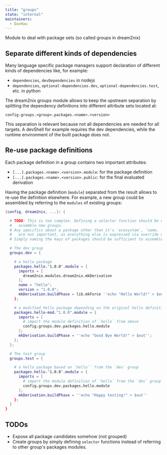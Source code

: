 ```yaml
---
title: "groups"
state: "internal"
maintainers:
  - DavHau
---
```


Module to deal with package sets (so called groups in dream2nix)

## Separate different kinds of dependencies

Many language specific package managers support declaration of different kinds of dependencies like, for example:
  - `dependencies`, `devDependencies` in nodejs
  - `dependencies`, `optional-dependencies.dev`, `optional-dependencies.test`, etc. in python

The dream2nix groups module allows to keep the upstream separation by splitting the dependency definitions into different attribute sets located at:
```
config.groups.<group>.packages.<name>.<version>
```

This separation is relevant because not all dependencies are needed for all targets.
A devShell for example requires the dev dependencies, while the runtime environment of the built package does not.

## Re-use package definitions

Each package definition in a group contains two important attributes:
- `[...].packages.<name>.<version>.module`: for the package definition
- `[...].packages.<name>.<version>.public`: for the final evaluated derivation

Having the package definition (`module`) separated from the result allows to re-use the definition elsewhere.
For example, a new group could be assembled by referring to the `modules` of existing groups:

```nix
{config, dream2nix, ...}: {

  # TODO: This is too complex. Defining a selector function should be enough to
  #   assemble new groups.
  # Any specifics about a package other than it's `ecosystem`, `name, `version
  #   are not important, as everything else is expressed via override modules.
  # Simply naming the keys of packages should be sufficient to assemble groups.

  # The dev group
  groups.dev = {

    # a hello package
    packages.hello."1.0.0".module = {
      imports = [
        dream2nix.modules.dream2nix.mkDerivation
      ];
      name = "hello";
      version = "1.0.0";
      mkDerivation.buildPhase = lib.mkForce ''echo "Hello World!" > $out''
    };

    # a modified hello package depending on the original hello definition
    packages.hello-mod."1.0.0".module = {
      imports = [
        # import the module definition of `hello` from above
        config.groups.dev.packages.hello.module
      ];
      mkDerivation.buildPhase = ''echo "Good Bye World!" > $out'';
    };
  };

  # The test group
  groups.test = {

    # a hello package based on `hello`` from the `dev` group
    packages.hello."1.0.0".module = {
      imports = [
        # import the module definition of `hello` from the `dev` group
        config.groups.dev.packages.hello.module
      ];
      mkDerivation.buildPhase = ''echo "Happy testing!" > $out''
    };
  }
}
```

## TODOs

- Expose all package candidates somehow (not grouped)
- Create groups by simply defining `selector` functions instead of referring to other group's packages modules.
